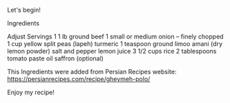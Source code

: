 Let's begin!

Ingredients


Adjust Servings
1
1 lb ground beef
1 small or medium onion – finely chopped
1 cup yellow split peas (lapeh)
turmeric
1 teaspoon ground limoo amani (dry lemon powder)
salt and pepper
lemon juice
3 1/2 cups rice
2 tablespoons tomato paste
oil
saffron (optional)



This Ingredients were added from Persian Recipes website: https://persianrecipes.com/recipe/gheymeh-polo/



Enjoy my recipe!